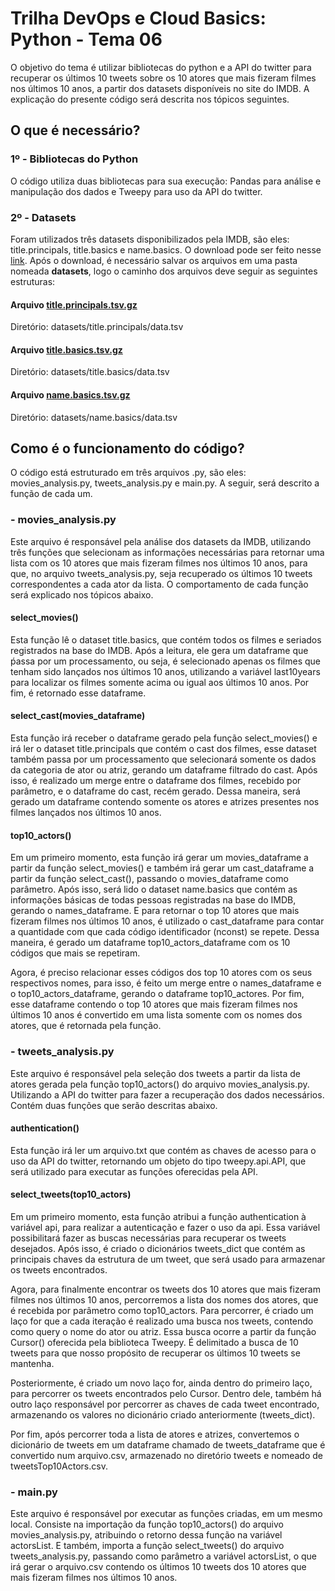 # Trilha DevOps e Cloud Basics: Python - Tema 06

O objetivo do tema é utilizar bibliotecas do python e a API do twitter para recuperar os últimos 10 tweets sobre os 10
atores que mais fizeram filmes nos últimos 10 anos, a partir dos datasets disponíveis no site do IMDB. A explicação do presente
código será descrita nos tópicos seguintes.

## O que é necessário?

### 1º  - Bibliotecas do Python
O código utiliza duas bibliotecas para sua execução: Pandas para análise e manipulação dos dados e Tweepy para uso da API
do twitter. 

### 2º - Datasets
Foram utilizados três datasets disponibilizados pela IMDB, são eles: title.principals, title.basics e name.basics. O download pode 
ser feito nesse [link](https://datasets.imdbws.com/). Após o download, é necessário salvar os arquivos em uma pasta nomeada <b>datasets</b>, logo
o caminho dos arquivos deve seguir as seguintes estruturas:

#### Arquivo [title.principals.tsv.gz](https://datasets.imdbws.com/title.principals.tsv.gz)

Diretório: datasets/title.principals/data.tsv
  
#### Arquivo [title.basics.tsv.gz](https://datasets.imdbws.com/title.basics.tsv.gz)

Diretório: datasets/title.basics/data.tsv

#### Arquivo [name.basics.tsv.gz](https://datasets.imdbws.com/name.basics.tsv.gz)

Diretório: datasets/name.basics/data.tsv

## Como é o funcionamento do código?
O código está estruturado em três arquivos .py, são eles: movies_analysis.py, tweets_analysis.py e main.py. A seguir, será descrito a função de cada um.

### - movies_analysis.py
Este arquivo é responsável pela análise dos datasets da IMDB, utilizando três funções que selecionam as informações necessárias para retornar uma lista com os 10 atores que mais fizeram filmes nos últimos 10 anos, para que, no arquivo tweets_analysis.py, seja recuperado os últimos 10 tweets correspondentes a cada ator da lista. O comportamento de cada função será explicado nos tópicos abaixo.

#### select_movies()
Esta função lê o dataset title.basics, que contém todos os filmes e seriados registrados na base do IMDB. Após a leitura, ele gera um dataframe que ṕassa por um processamento, ou seja, é selecionado apenas os filmes que tenham sido lançados nos últimos 10 anos, utilizando a variável last10years para localizar os filmes somente acima ou igual aos últimos 10 anos. Por fim, é retornado esse dataframe.  

#### select_cast(movies_dataframe)
Esta função irá receber o dataframe gerado pela função select_movies() e irá ler o dataset title.principals que contém o cast dos filmes, esse dataset também passa por um processamento que selecionará somente os dados da categoria de ator ou atriz, gerando um dataframe filtrado do cast. Após isso, é realizado um merge entre o dataframe dos filmes, recebido por parâmetro, e o dataframe do cast, recém gerado. Dessa maneira, será gerado um dataframe contendo somente os atores e atrizes presentes nos filmes lançados nos últimos 10 anos. 

#### top10_actors()
Em um primeiro momento, esta função irá gerar um movies_dataframe a partir da função select_movies() e também irá gerar um cast_dataframe a partir da função select_cast(), passando o movies_dataframe como parâmetro. Após isso, será lido o dataset name.basics que contém as informações básicas de todas pessoas registradas na base do IMDB, gerando o names_dataframe. E para retornar o top 10 atores que mais fizeram filmes nos últimos 10 anos, é utilizado o cast_dataframe para contar a quantidade com que cada código identificador (nconst) se repete. Dessa maneira, é gerado um dataframe top10_actors_dataframe com os 10 códigos que mais se repetiram. 

Agora, é preciso relacionar esses códigos dos top 10 atores com os seus respectivos nomes, para isso, é feito um merge entre o names_dataframe e o top10_actors_dataframe, gerando o dataframe top10_actores. Por fim, esse dataframe contendo o top 10 atores que mais fizeram filmes nos últimos 10 anos é convertido em uma lista somente com os nomes dos atores, que é retornada pela função.  

### - tweets_analysis.py 
Este arquivo é responsável pela seleção dos tweets a partir da lista de atores gerada pela função top10_actors() do arquivo movies_analysis.py. Utilizando a API do twitter para fazer a recuperação dos dados necessários. Contém duas funções que serão descritas abaixo.

#### authentication()
Esta função irá ler um arquivo.txt que contém as chaves de acesso para o uso da API do twitter, retornando um objeto do tipo tweepy.api.API, que será utilizado para executar as funções oferecidas pela API.

#### select_tweets(top10_actors)
Em um primeiro momento, esta função atribui a função authentication à variável api, para realizar a autenticação e fazer o uso da api. Essa variável possibilitará fazer as buscas necessárias para recuperar os tweets desejados. Após isso, é criado o dicionários tweets_dict que contém as principais chaves da estrutura de um tweet, que será usado para armazenar os tweets encontrados. 

Agora, para finalmente encontrar os tweets dos 10 atores que mais fizeram filmes nos últimos 10 anos, percorremos a lista dos nomes dos atores, que é recebida por parâmetro como top10_actors. Para percorrer, é criado um laço for que a cada iteração é realizado uma busca nos tweets, contendo como query o nome do ator ou atriz. Essa busca ocorre a partir da função Cursor() oferecida pela biblioteca Tweepy. É delimitado a busca de 10 tweets para que nosso propósito de recuperar os últimos 10 tweets se mantenha.

Posteriormente, é criado um novo laço for, ainda dentro do primeiro laço, para percorrer os tweets encontrados pelo Cursor. Dentro dele, também há outro laço responsável por percorrer as chaves de cada tweet encontrado, armazenando os valores no dicionário criado anteriormente (tweets_dict). 

Por fim, após percorrer toda a lista de atores e atrizes, convertemos o dicionário de tweets em um dataframe chamado de tweets_dataframe que é convertido num arquivo.csv, armazenado no diretório tweets e nomeado de tweetsTop10Actors.csv. 

### - main.py
Este arquivo é responsável por executar as funções criadas, em um mesmo local. Consiste na importação da função top10_actors() do arquivo movies_analysis.py, atribuindo o retorno dessa função na variável actorsList. E também, importa a função select_tweets() do arquivo tweets_analysis.py, passando como parâmetro a variável actorsList, o que irá gerar o arquivo.csv contendo os últimos 10 tweets dos 10 atores que mais fizeram filmes nos últimos 10 anos.  
